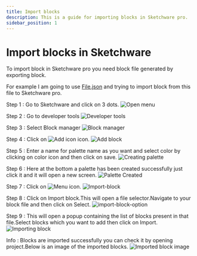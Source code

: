 ```yaml
---
title: Import blocks
description: This is a guide for importing blocks in Sketchware pro.
sidebar_position: 1
---
```

# Import blocks in Sketchware
To import block in Sketchware pro you need block file generated by exporting block.

For example I am going to use [File.json](https://drive.google.com/file/d/1BVXQmYPJ-kHlt70y4j4eZt7TpMlUOhnJ/view?usp=drivesdk) and trying to import block from this file to Sketchware pro.

Step 1 : Go to Sketchware and click on 3 dots.
![Open menu](assets/Open-menu.jpg)

Step 2 : Go to developer tools
![Developer tools](assets/developer-tools.jpg)

Step 3 : Select Block manager
![Block manager](assets/block-manager.jpg)

Step 4 : Click on ![Add icon](assets/ic_add_white.png) icon.
![Add block](assets/Add-block.jpg)

Step 5 : Enter a name for palette name as you want and select color by clicking on color icon and then click on save.
![Creating palette](assets/creating-palette.jpg)

Step 6 : Here at the bottom a palette has been created successfully just click it and it will open a new screen.
![Palette Created](assets/palette-created.jpg)

Step 7 : Click on ![Menu icon](assets/ic_menu_black.png).
![Import-block](assets/import-block.jpg)

Step 8 : Click on Import block.This will open a file selector.Navigate to your block file and then click on Select.
![import-block-option](assets/import-block-option.jpg)

Step 9 : This will open a popup containing the list of blocks present in that file.Select blocks which you want to add then click on Import.
![Importing block](assets/import-button-block.jpg)

Info : Blocks are imported successfully you can check it by opening project.Below is an image of the imported blocks.
![Imported block image](assets/result.jpg)